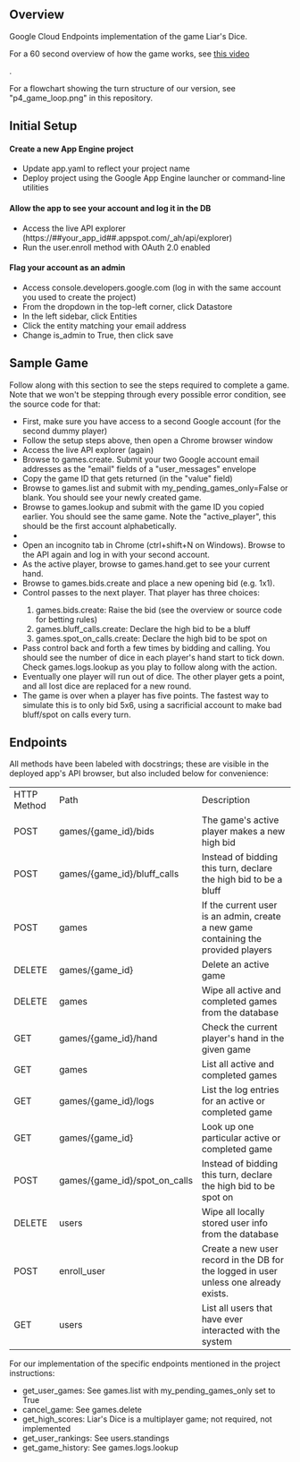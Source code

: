 <h2>Overview</h2>
<p>Google Cloud Endpoints implementation of the game Liar's Dice.</p>
<p>For a 60 second overview of how the game works, see <a href="https://www.youtube.com/watch?v=jEo1kvtOkcg">this video</a></p>.
<p>For a flowchart showing the turn structure of our version, see "p4_game_loop.png" in this repository.</p>

<h2>Initial Setup</h2>
<h4>Create a new App Engine project</h4>
<ul>
    <li>Update app.yaml to reflect your project name</li>
    <li>Deploy project using the Google App Engine launcher or command-line utilities</li>
</ul>

<h4>Allow the app to see your account and log it in the DB</h4>
<ul>
    <li>Access the live API explorer (https://##your_app_id##.appspot.com/_ah/api/explorer)</li>
    <li>Run the user.enroll method with OAuth 2.0 enabled</li>
</ul>

<h4>Flag your account as an admin</h4>
<ul>
    <li>Access console.developers.google.com (log in with the same account you used to create the project)</li>
    <li>From the dropdown in the top-left corner, click Datastore</li>
    <li>In the left sidebar, click Entities</li>
    <li>Click the entity matching your email address</li>
    <li>Change is_admin to True, then click save</li>
</ul>

<h2>Sample Game</h2>
<p>Follow along with this section to see the steps required to complete a game.  Note that we won't be stepping through every possible error condition, see the source code for that:</p>
<ul>
    <li>First, make sure you have access to a second Google account (for the second dummy player)</li>
    <li>Follow the setup steps above, then open a Chrome browser window</li>
    <li>Access the live API explorer (again)</li>
    <li>Browse to games.create. Submit your two Google account email addresses as the "email" fields of a "user_messages" envelope</li>
    <li>Copy the game ID that gets returned (in the "value" field)</li>
    <li>Browse to games.list and submit with my_pending_games_only=False or blank.  You should see your newly created game.</li>
    <li>Browse to games.lookup and submit with the game ID you copied earlier.  You should see the same game.  Note the "active_player", this should be the first account alphabetically.</li>    <li></li>
    <li>Open an incognito tab in Chrome (ctrl+shift+N on Windows).  Browse to the API again and log in with your second account.</li>
    <li>As the active player, browse to games.hand.get to see your current hand.</li>
    <li>Browse to games.bids.create and place a new opening bid (e.g. 1x1).</li>
    <li>Control passes to the next player.  That player has three choices:</li>
    <ol>
        <li>games.bids.create: Raise the bid (see the overview or source code for betting rules)</li>
        <li>games.bluff_calls.create: Declare the high bid to be a bluff</li>
        <li>games.spot_on_calls.create: Declare the high bid to be spot on</li>
    </ol>
    <li>Pass control back and forth a few times by bidding and calling.  You should see the number of dice in each player's hand start to tick down.  Check games.logs.lookup as you play to follow along with the action.</li>
    <li>Eventually one player will run out of dice.  The other player gets a point, and all lost dice are replaced for a new round.</li>
    <li>The game is over when a player has five points.  The fastest way to simulate this is to only bid 5x6, using a sacrificial account to make bad bluff/spot on calls every turn.</li>
</ul>

<h2>Endpoints</h2>
<p>All methods have been labeled with docstrings; these are visible in the deployed app's API browser, but also included below for convenience:</p>
<table>
    <tr><td>HTTP Method</td><td>Path</td><td>Description</td></tr>
    <tr><td>POST</td><td>games/{game_id}/bids</td><td>The game's active player makes a new high bid</td></tr>
    <tr><td>POST</td><td>games/{game_id}/bluff_calls</td><td>Instead of bidding this turn, declare the high bid to be a bluff</td></tr>
    <tr><td>POST</td><td>games</td><td>If the current user is an admin, create a new game containing the provided players</td></tr>
    <tr><td>DELETE</td><td>games/{game_id}</td><td>Delete an active game</td></tr>
    <tr><td>DELETE</td><td>games</td><td>Wipe all active and completed games from the database</td></tr>
    <tr><td>GET</td><td>games/{game_id}/hand</td><td>Check the current player's hand in the given game</td></tr>
    <tr><td>GET</td><td>games</td><td>List all active and completed games</td></tr>
    <tr><td>GET</td><td>games/{game_id}/logs</td><td>List the log entries for an active or completed game</td></tr>
    <tr><td>GET</td><td>games/{game_id}</td><td>Look up one particular active or completed game</td></tr>
    <tr><td>POST</td><td>games/{game_id}/spot_on_calls</td><td>Instead of bidding this turn, declare the high bid to be spot on</td></tr>
    <tr><td>DELETE</td><td>users</td><td>Wipe all locally stored user info from the database</td></tr>
    <tr><td>POST</td><td>enroll_user</td><td>Create a new user record in the DB for the logged in user unless one already exists.</td></tr>
    <tr><td>GET</td><td>users</td><td>List all users that have ever interacted with the system</td></tr>
</table>

<p>For our implementation of the specific endpoints mentioned in the project instructions:</p>
<ul>
    <li>get_user_games: See games.list with my_pending_games_only set to True</li>
    <li>cancel_game: See games.delete</li>
    <li>get_high_scores: Liar's Dice is a multiplayer game; not required, not implemented</li>
    <li>get_user_rankings: See users.standings</li>
    <li>get_game_history: See games.logs.lookup</li>
</ul>